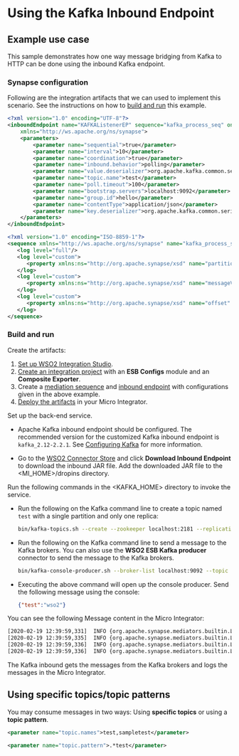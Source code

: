 # Using the Kafka Inbound Endpoint

## Example use case

This sample demonstrates how one way message bridging from Kafka to HTTP can be done using the inbound Kafka endpoint.

### Synapse configuration

Following are the integration artifacts that we can used to implement this scenario. See the instructions on how to [build and run](#build-and-run) this example.

```xml tab='Inbound Endpoint'
<?xml version="1.0" encoding="UTF-8"?>
<inboundEndpoint name="KAFKAListenerEP" sequence="kafka_process_seq" onError="fault" class="org.wso2.carbon.inbound.kafka.KafkaMessageConsumer" suspend="false" 
    xmlns="http://ws.apache.org/ns/synapse">
    <parameters>
        <parameter name="sequential">true</parameter>
        <parameter name="interval">10</parameter>
        <parameter name="coordination">true</parameter>
        <parameter name="inbound.behavior">polling</parameter>
        <parameter name="value.deserializer">org.apache.kafka.common.serialization.StringDeserializer</parameter>
        <parameter name="topic.name">test</parameter>
        <parameter name="poll.timeout">100</parameter>
        <parameter name="bootstrap.servers">localhost:9092</parameter>
        <parameter name="group.id">hello</parameter>
        <parameter name="contentType">application/json</parameter>
        <parameter name="key.deserializer">org.apache.kafka.common.serialization.StringDeserializer</parameter>
    </parameters>
</inboundEndpoint>
```

```xml tab='Sequence'
<?xml version="1.0" encoding="ISO-8859-1"?>
<sequence xmlns="http://ws.apache.org/ns/synapse" name="kafka_process_seq">
   <log level="full"/>
   <log level="custom">
      <property xmlns:ns="http://org.apache.synapse/xsd" name="partitionNo" expression="get-property('partitionNo')"/>
   </log>
   <log level="custom">
      <property xmlns:ns="http://org.apache.synapse/xsd" name="messageValue" expression="get-property('messageValue')"/>
   </log>
   <log level="custom">
      <property xmlns:ns="http://org.apache.synapse/xsd" name="offset" expression="get-property('offset')"/>
   </log>
</sequence>
```

### Build and run

Create the artifacts:

1. [Set up WSO2 Integration Studio]({{base_path}}/integrate/develop/installing-wso2-integration-studio).
2. [Create an integration project]({{base_path}}/integrate/develop/create-integration-project) with an <b>ESB Configs</b> module and an <b>Composite Exporter</b>.
3. Create a [mediation sequence]({{base_path}}/integrate/develop/creating-artifacts/creating-reusable-sequences) and [inbound endpoint]({{base_path}}/integrate/develop/creating-an-inbound-endpoint) with configurations given in the above example.
4. [Deploy the artifacts]({{base_path}}/integrate/develop/deploy-artifacts) in your Micro Integrator.

Set up the back-end service.

-   Apache Kafka inbound endpoint should be configured. The recommended version for the customized Kafka inbound endpoint is `kafka_2.12-2.2.1`. See [Configuring Kafka](../../../../setup/feature_configs/configuring-kafka) for more information. 

-   Go to the [WSO2 Connector Store](https://store.wso2.com/store/assets/esbconnector/details/b15e9612-5144-4c97-a3f0-179ea583be88) and click **Download Inbound Endpoint** to download the inbound JAR file. Add the downloaded JAR file to the <MI_HOME>/dropins directory.

Run the following commands in the <KAFKA_HOME> directory to invoke the service.
    
-   Run the following on the Kafka command line to create a topic named `test` with a single partition and only one
    replica:

    ```bash
    bin/kafka-topics.sh --create --zookeeper localhost:2181 --replication-factor 1 --partitions 1 --topic test
    ```

-   Run the following on the Kafka command line to send a message to the Kafka brokers. You can also use the **WSO2 ESB Kafka producer** connector to send the message to the Kafka brokers.

    ```bash
    bin/kafka-console-producer.sh --broker-list localhost:9092 --topic test
    ```
    
-   Executing the above command will open up the console producer. Send the following message using the console:
    
    ```json
    {"test":"wso2"}
    ```

You can see the following Message content in the Micro Integrator:

```bash
[2020-02-19 12:39:59,331]  INFO {org.apache.synapse.mediators.builtin.LogMediator} - To: , MessageID: d130fb8f-5d77-43f8-b6e0-85b98bf0f8c1, Direction: request, Payload: {"test":"wso2"}
[2020-02-19 12:39:59,335]  INFO {org.apache.synapse.mediators.builtin.LogMediator} - partitionNo = 0
[2020-02-19 12:39:59,336]  INFO {org.apache.synapse.mediators.builtin.LogMediator} - messageValue = {"test":"wso2"}
[2020-02-19 12:39:59,336]  INFO {org.apache.synapse.mediators.builtin.LogMediator} - offset = 6
```

The Kafka inbound gets the messages from the Kafka brokers and logs the messages in the Micro Integrator.

## Using specific topics/topic patterns

You may consume messages in two ways: Using **specific topics** or using a **topic pattern**.

```xml tab='Using Specific Topics'
<parameter name="topic.names">test,sampletest</parameter>
```

```xml tab='Using a Topic Pattern'
<parameter name="topic.pattern">.*test</parameter>
```
